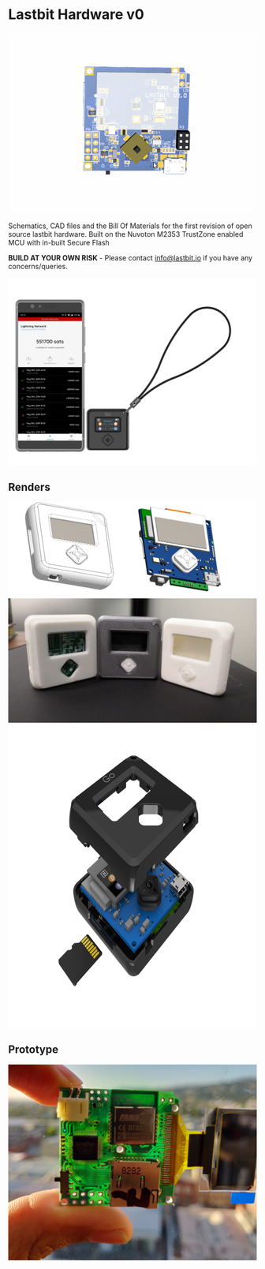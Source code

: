 # Lastbit Hardware v0

<img src="/Manufactured/asm.gif"/>

Schematics, CAD files and the Bill Of Materials for the first revision of open source lastbit hardware. Built on the Nuvoton M2353 TrustZone enabled MCU with in-built Secure Flash

**BUILD AT YOUR OWN RISK** - Please contact info@lastbit.io if you have any concerns/queries.

<p align="center">
    <img src="/Manufactured/dream.png">
</p>
 
## Renders

<p align="center">
    <img src="/Manufactured/cover.png">
    <img src="/Manufactured/case.jpeg">
    <img src="/Manufactured/go_render.png" width="900" height="615">
</p>

## Prototype

<img src="/Manufactured/prototype.jpg">

